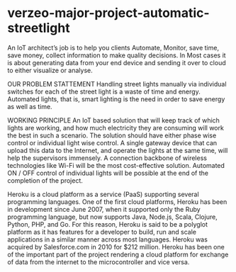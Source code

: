 # verzeo-major-project-automatic-streetlight

An IoT architect’s job is to help you clients Automate, Monitor, save time, save money, collect
information to make quality decisions.
In Most cases it is about generating data from your end device and sending it over to cloud to either
visualize or analyse.

OUR PROBLEM STATTEMENT
Handling street lights manually via individual switches for each of the street light is a waste of time and energy. Automated lights, that is, smart lighting is the need in order to save energy as well as time.

WORKING PRINCIPLE 
An IoT based solution that will keep track of which lights are working, and how much electricity they are consuming will work the best in such a scenario. The solution should have either phase wise control or individual light wise control. A single gateway device that can upload this data to the Internet, and operate the lights at the same time, will help the supervisors immensely. A connection backbone of wireless technologies like Wi-Fi will be the most cost-effective solution. Automated ON / OFF control of individual lights will be possible at the end of the completion of the project.

Heroku is a cloud platform as a service (PaaS) supporting several programming languages. One of the first cloud platforms, Heroku has been in development since June 2007, when it supported only the Ruby programming language, but now supports Java, Node.js, Scala, Clojure, Python, PHP, and Go. For this reason, Heroku is said to be a polyglot platform as it has features for a developer to build, run and scale applications in a similar manner across most languages. Heroku was acquired by Salesforce.com in 2010 for $212 million. Heroku has been one of the important part of the project rendering a cloud platform for exchange of data from the internet to the microcontroller and vice versa.
